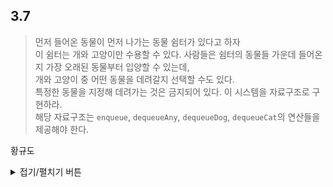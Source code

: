 ## 3.7  

> 먼저 들어온 동물이 먼저 나가는 동물 쉼터가 있다고 하자  
> 이 쉼터는 개와 고양이만 수용할 수 있다. 
> 사람들은 쉼터의 동물들 가운데 들어온 지 가장 오래된 동물부터 입양할 수 있는데,  
> 개와 고양이 중 어떤 동물을 데려갈지 선택할 수도 있다.    
> 특정한 동물을 지정해 데려가는 것은 금지되어 있다.  이 시스템을 자료구조로 구현하라.  
> 해당 자료구조는 `enqueue`, `dequeueAny`, `dequeueDog`, `dequeueCat`의 연산들을 제공해야 한다.    




황규도
<details> 
<summary>접기/펼치기 버튼</summary>

## 2개의 Queue? 
 - Dog Queue, Cat Queue
 - `enqueue`   : O(1)
 - `dequeueAny`: O(1)
 - `dequeueDog`: O(1)
 - `dequeueCat`: O(1)

## 1개의 Queue로 가능할까?  
 - `dequeueAny`가 더 자연스럽게 표현 가능.  
 - O(1) 보장하려면 Queue 응용이 필요.
 ```python
class Cat:
    def __init__(self, id):
        self.id = id
        self.type = 'cat'
        
    def __str__(self):
        return "[*] cat : " + self.id
        
class Dog:
    def __init__(self, id):
        self.id = id
        self.type = 'dog'
        
    def __str__(self):
        return "[*] dog : " + self.id

class Queue:
    def __init__(self):
        self.__queue = []
    
    def enqueue(self, data):
        self.__queue.append(data)
        
    def dequeue(self):
        return self.__queue.pop()
    
class Shelter:
    def __init__(self):
        self.dog = Queue()
        self.cat = Queue()
    
    def enqueue(self, data):
        if type(data) is Dog: self.dog.enqueue(data)
        else: self.cat.enqueue(data)
            
    def dequeueAny(self):
        import random
        if random.randint(1,2) == 1: return self.dog.dequeue()
        else: return self.cat.dequeue()
    
    def dequeueDog(self):
        return self.dog.dequeue()
    
    def dequeueCat(self):
        return self.cat.dequeue()
```


```python
shelter = Shelter()
shelter.enqueue(Cat("CA"))
shelter.enqueue(Cat("CB"))
shelter.enqueue(Dog("DA"))
shelter.enqueue(Dog("DB"))
shelter.enqueue(Cat("CC"))
shelter.enqueue(Dog("DC"))
shelter.enqueue(Cat("CD"))
shelter.enqueue(Dog("DD"))
shelter.enqueue(Dog("DE"))
```


```python
print(shelter.dequeueAny())
print(shelter.dequeueAny())
print(shelter.dequeueAny())
print(shelter.dequeueDog())
print(shelter.dequeueCat())
```

    [*] cat : CD
    [*] dog : DE
    [*] dog : DD
    [*] dog : DC
    [*] cat : CC
    


```python
```
</details>




